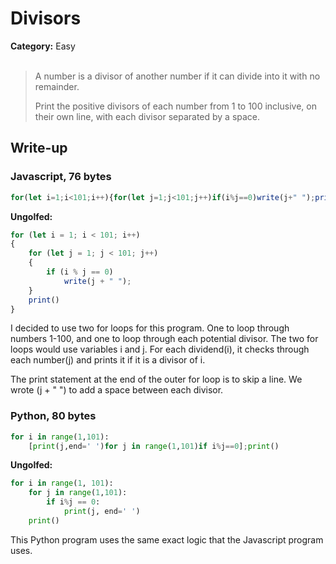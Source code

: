<h1>Divisors</h1>
<b>Category:</b> Easy
<br><br>

> A number is a divisor of another number if it can divide into it with no remainder.
> 
> Print the positive divisors of each number from 1 to 100 inclusive, on their own line, with each divisor separated by a space.

<h2>Write-up</h2>

<h3>Javascript, 76 bytes</h3>


```Javascript
for(let i=1;i<101;i++){for(let j=1;j<101;j++)if(i%j==0)write(j+" ");print()}
```

<b>Ungolfed:</b>

```Javascript
for (let i = 1; i < 101; i++)
{
	for (let j = 1; j < 101; j++)
	{
		if (i % j == 0)
			write(j + " ");
	}
	print()
}
```


I decided to use two for loops for this program. One to loop through numbers 1-100, and one to loop through each potential divisor. The two for loops would use variables i and j. For each dividend(i), it checks through each number(j) and prints it if it is a divisor of i.

The print statement at the end of the outer for loop is to skip a line. We wrote (j + " ") to add a space between each divisor.

<h3>Python, 80 bytes</h3>


```Python
for i in range(1,101):
	[print(j,end=' ')for j in range(1,101)if i%j==0];print()
```

<b>Ungolfed:</b>

```Python
for i in range(1, 101):
	for j in range(1,101):
		if i%j == 0:
			print(j, end=' ')
	print()
```


This Python program uses the same exact logic that the Javascript program uses.
